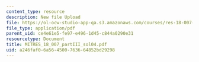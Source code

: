 ```yaml
---
content_type: resource
description: New file Upload
file: https://ol-ocw-studio-app-qa.s3.amazonaws.com/courses/res-18-007-calculus-revisited-multivariable-calculus-fall-2011/a246faf06a564500763664852bd29298_MITRES_18_007_partIII_sol04.pdf
file_type: application/pdf
parent_uid: ce4e61e5-fe97-e496-1d45-c844a0290e31
resourcetype: Document
title: MITRES_18_007_partIII_sol04.pdf
uid: a246faf0-6a56-4500-7636-64852bd29298
---
```

